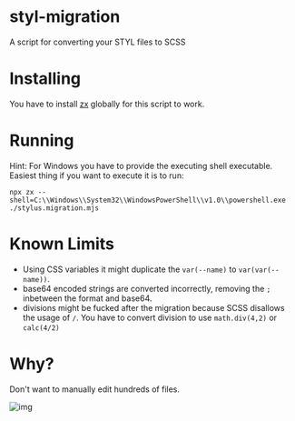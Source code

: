 # styl-migration
A script for converting your STYL files to SCSS


# Installing
You have to install [zx](https://github.com/google/zx) globally for this script to work.

# Running 
Hint: For Windows you have to provide the executing shell executable.
Easiest thing if you want to execute it is to run: 
```shell
npx zx --shell=C:\\Windows\\System32\\WindowsPowerShell\\v1.0\\powershell.exe ./stylus.migration.mjs
```

# Known Limits
- Using CSS variables it might duplicate the `var(--name)` to `var(var(--name))`.
- base64 encoded strings are converted incorrectly, removing the `;` inbetween the format and base64.
- divisions might be fucked after the migration because SCSS disallows the usage of `/`. You have to convert division to use `math.div(4,2)` or `calc(4/2)`


# Why?
Don't want to manually edit hundreds of files.

![[img](https://pics.me.me/tv-14-dlsv-jerry-will-you-please-just-let-me-66802831.png)](https://pics.me.me/tv-14-dlsv-jerry-will-you-please-just-let-me-66802831.png)

